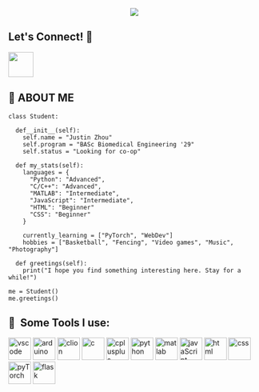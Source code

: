 <p align="center">
  <img src="https://capsule-render.vercel.app/api?type=waving&color=gradient&height=220&section=header&text=Hey!%20I'm%20Justin,%20nice%20to%20meet%20you!&fontSize=50&fontAlignY=40"/>
</p>
<h2> Let's Connect! 💬</h2>
<a href="https://www.linkedin.com/in/justin-zhou-a25895329/">
  <img height="50" img src="https://cdn.jsdelivr.net/gh/devicons/devicon@latest/icons/linkedin/linkedin-original.svg""/>
</a>

## 📝 ABOUT ME
```
class Student:

  def__init__(self):
    self.name = "Justin Zhou"
    self.program = "BASc Biomedical Engineering '29"
    self.status = "Looking for co-op"

  def my_stats(self):
    languages = {
      "Python": "Advanced",
      "C/C++": "Advanced",
      "MATLAB": "Intermediate",
      "JavaScript": "Intermediate",
      "HTML": "Beginner"
      "CSS": "Beginner"
    }

    currently_learning = ["PyTorch", "WebDev"]
    hobbies = ["Basketball", "Fencing", "Video games", "Music", "Photography"]

  def greetings(self):
    print("I hope you find something interesting here. Stay for a while!")

me = Student()
me.greetings()
```

<h2> 🚀 &nbsp;Some Tools I use:</h2>
<p align="left">
<img src="https://cdn.jsdelivr.net/gh/devicons/devicon/icons/vscode/vscode-original.svg" alt="vscode" width="45" height="45"/>
<img src="https://cdn.jsdelivr.net/gh/devicons/devicon@latest/icons/arduino/arduino-original.svg" alt="arduino" width="45" height="45"/>
<img src="https://cdn.jsdelivr.net/gh/devicons/devicon@latest/icons/clion/clion-original.svg" alt="clion" width="45" height="45"/>
<img src="https://cdn.jsdelivr.net/gh/devicons/devicon@latest/icons/c/c-original.svg" alt="c" width="45" height="45"/>
<img src="https://cdn.jsdelivr.net/gh/devicons/devicon@latest/icons/cplusplus/cplusplus-original.svg" alt="cplusplus" width="45" height="45"/>
<img src="https://cdn.jsdelivr.net/gh/devicons/devicon@latest/icons/python/python-original.svg" alt="python" width="45" height="45"/>
<img src="https://cdn.jsdelivr.net/gh/devicons/devicon@latest/icons/matlab/matlab-original.svg" alt="matlab" width="45" height="45"/>
<img src="https://cdn.jsdelivr.net/gh/devicons/devicon@latest/icons/javascript/javascript-original.svg" alt="javaScript" width="45" height="45"/>
<img src="https://cdn.jsdelivr.net/gh/devicons/devicon@latest/icons/html5/html5-original.svg" alt="html" width="45" height="45"/>
<img src="https://cdn.jsdelivr.net/gh/devicons/devicon@latest/icons/css3/css3-original.svg" alt="css" width="45" height="45"/>
<img src="https://cdn.jsdelivr.net/gh/devicons/devicon@latest/icons/pytorch/pytorch-original.svg" alt="pyTorch" width="45" height="45"/>
<img src="https://cdn.jsdelivr.net/gh/devicons/devicon@latest/icons/flask/flask-original.svg" alt ="flask" width="45" height="45" />
</p>

<!--[![Justin's GitHub stats](https://github-readme-stats.vercel.app/api?username=justinz192)](https://github.com/anuraghazra/github-readme-stats)-->

